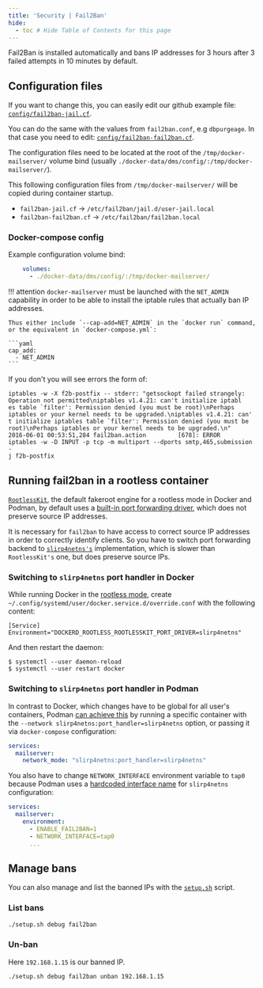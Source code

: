 ```yaml
---
title: 'Security | Fail2Ban'
hide:
  - toc # Hide Table of Contents for this page
---
```


Fail2Ban is installed automatically and bans IP addresses for 3 hours after 3 failed attempts in 10 minutes by default.

## Configuration files

If you want to change this, you can easily edit our github example file: [`config/fail2ban-jail.cf`][github-file-f2bjail].

You can do the same with the values from `fail2ban.conf`, e.g `dbpurgeage`. In that case you need to edit: [`config/fail2ban-fail2ban.cf`][github-file-f2bconfig].

The configuration files need to be located at the root of the `/tmp/docker-mailserver/` volume bind (usually `./docker-data/dms/config/:/tmp/docker-mailserver/`).

This following configuration files from `/tmp/docker-mailserver/` will be copied during container startup.

- `fail2ban-jail.cf` -> `/etc/fail2ban/jail.d/user-jail.local`
- `fail2ban-fail2ban.cf` -> `/etc/fail2ban/fail2ban.local`

### Docker-compose config

Example configuration volume bind:

```yaml
    volumes:
      - ./docker-data/dms/config/:/tmp/docker-mailserver/
```

!!! attention
    `docker-mailserver` must be launched with the `NET_ADMIN` capability in order to be able to install the iptable rules that actually ban IP addresses.

    Thus either include `--cap-add=NET_ADMIN` in the `docker run` command, or the equivalent in `docker-compose.yml`:

    ```yaml
    cap_add:
      - NET_ADMIN
    ```

If you don't you will see errors the form of:

```log
iptables -w -X f2b-postfix -- stderr: "getsockopt failed strangely: Operation not permitted\niptables v1.4.21: can't initialize iptabl
es table `filter': Permission denied (you must be root)\nPerhaps iptables or your kernel needs to be upgraded.\niptables v1.4.21: can'
t initialize iptables table `filter': Permission denied (you must be root)\nPerhaps iptables or your kernel needs to be upgraded.\n"
2016-06-01 00:53:51,284 fail2ban.action         [678]: ERROR   iptables -w -D INPUT -p tcp -m multiport --dports smtp,465,submission -
j f2b-postfix
```

## Running fail2ban in a rootless container

[`RootlessKit`](https://github.com/rootless-containers/rootlesskit), the default fakeroot engine for a rootless mode in Docker and Podman, by default uses a [built-in port forwarding driver](https://github.com/rootless-containers/rootlesskit/blob/v0.14.5/docs/port.md#port-drivers), which does not preserve source IP addresses.

It is necessary for `fail2ban` to have access to correct source IP addresses in order to correctly identify clients. So you have to switch port forwarding backend to [`slirp4netns's`](https://github.com/rootless-containers/slirp4netns) implementation, which is slower than `RootlessKit's` one, but does preserve source IPs.

### Switching to `slirp4netns` port handler in Docker

While running Docker in the [rootless mode](https://docs.docker.com/engine/security/rootless), create `~/.config/systemd/user/docker.service.d/override.conf` with the following content:

```
[Service]
Environment="DOCKERD_ROOTLESS_ROOTLESSKIT_PORT_DRIVER=slirp4netns"
```

And then restart the daemon:

```console
$ systemctl --user daemon-reload
$ systemctl --user restart docker
```

### Switching to `slirp4netns` port handler in Podman

In contrast to Docker, which changes have to be global for all user's containers, Podman [can achieve this](https://github.com/containers/podman/blob/v3.4.1/docs/source/markdown/podman-run.1.md#--networkmode---net) by running a specific container with the `--network slirp4netns:port_handler=slirp4netns` option, or passing it via `docker-compose` configuration:

```yaml
services:
  mailserver:
    network_mode: "slirp4netns:port_handler=slirp4netns"
```

You also have to change `NETWORK_INTERFACE` environment variable to `tap0` because Podman uses a [hardcoded interface name](https://github.com/containers/podman/blob/v3.4.1/libpod/networking_slirp4netns.go#L264) for `slirp4netns` configuration:

```yaml
services:
  mailserver:
    environment:
      - ENABLE_FAIL2BAN=1
      - NETWORK_INTERFACE=tap0
      ...
```

## Manage bans

You can also manage and list the banned IPs with the [`setup.sh`][docs-setupsh] script.

### List bans

```sh
./setup.sh debug fail2ban
```

### Un-ban

Here `192.168.1.15` is our banned IP.

```sh
./setup.sh debug fail2ban unban 192.168.1.15
```

[docs-setupsh]: ../setup.sh.md
[github-file-f2bjail]: https://github.com/docker-mailserver/docker-mailserver/blob/master/config/fail2ban-jail.cf
[github-file-f2bconfig]: https://github.com/docker-mailserver/docker-mailserver/blob/master/config/fail2ban-fail2ban.cf
